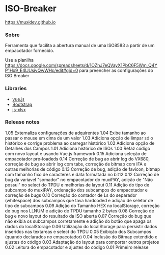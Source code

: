 # ISO-Breaker

https://muxidev.github.io

### Sobre
Ferramenta que facilita a abertura manual de uma ISO8583 a partir de um empacotador fornecido.

Use a planilha https://docs.google.com/spreadsheets/d/1OZhJ7eQVayX1PbC6F5Wm_Q4YP1Hx9_E4lJUsivQwWHc/edit#gid=0 para preencher as configurações do ISO Breaker

### Libraries
- [vue.js](https://github.com/vuejs/vue)
- [Bootstrap](https://github.com/twbs/bootstrap)
- [js-xlsx](https://github.com/sheetjs/js-xlsx)

### Release notes
1.05 Externaliza configurações de adquirentes
1.04 Exibe tamanho ao passar o mouse em cima de um valor
1.03 Adiciona opção de limpar só o histórico e corrige problema ao carregar histórico
1.02 Adiciona opção de Detalhes dos Campos
1.01 Adiciona histórico de ISOs
1.00 Refaz código com novo layout e usando Vue.js framework
0.15 Adiciona seleção de empacotador pre-loadeds
0.14 Correção de bug ao abrir log do VX680, correção de bug ao abrir log com tabs, correção de bitmap com IFA e outras melhorias de código
0.13 Correção de bug, adição de favicon, bitmap com tamanho fixo de caracteres e data formatada no bit12
0.12 Correção de bug da variavel "somador" no empacotador do muxiPAY, adição de "Não possui" no select do TPDU e melhorias de layout
0.11 Adição do tipo de subcampo do muxiPAY, ordenação dos subcampos do empacotador e correção de bugs
0.10 Correção do contador de Ls do separador (whitespace) dos subcampos que tava hardcoded e adição de seletor de tipo de subcampos
0.09 Adição do Tamanho HEX no localStorage, correção de bug nos LLNUM e adição de TPDU tamanho 2 bytes
0.08 Correção de bug e novo layout do resultado da ISO aberta
0.07 Correção do bug que não exibia os subcampos corretamente e adição do botão que apaga os dados do localStorage
0.06 Utilização do localStorage para persistir dados inseridos nas textareas e select do TPDU
0.05 Exibição dos Subcampos (quando declarados no empacotador)
0.04 Inclusão do Bitmap extendido e ajustes do código
0.03 Adaptação do layout para comportar outros projetos
0.02 Leitura do empacotador e ajustes do código
0.01 Primeiro release
